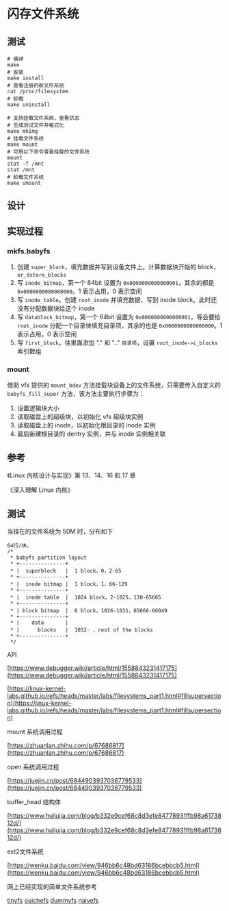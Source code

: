 # 闪存文件系统

## 测试

``` shell
# 编译
make
# 安装
make install
# 查看注册的新文件系统
cat /proc/filesystem
# 卸载
make uninstall

# 支持挂载文件系统，查看状态
# 生成测试文件并格式化
make mkimg
# 挂载文件系统
make mount
# 可用以下命令查看挂载的文件系统
mount
stat -f /mnt
stat /mnt
# 卸载文件系统
make umount
```
## 设计

## 实现过程

### mkfs.babyfs

1. 创建 `super_block`，填充数据并写到设备文件上。计算数据块开始的 block，`nr_dstore_blocks`
2. 写 `inode_bitmap`，第一个 64bit 设置为 `0x0000000000000001`，其余的都是 `0x0000000000000000`。1 表示占用，0 表示空闲
3. 写 `inode_table`。创建 `root_inode` 并填充数据，写到 inode block。此时还没有分配数据块给这个 inode
4. 写 `datablock_bitmap`，第一个 64bit 设置为 `0x0000000000000001`，等会要给 `root_inode` 分配一个目录块填充目录项，其余的也是 `0x0000000000000000`。1 表示占用，0 表示空闲
5. 写 `first_block`，往里面添加 "." 和 ".." `目录项`，设置 `root_inode->i_blocks` 索引数组

### mount

借助 vfs 提供的 `mount_bdev` 方法挂载块设备上的文件系统，只需要传入自定义的 `babyfs_fill_super` 方法，该方法主要执行步骤为：

1. 设置逻辑块大小
2. 读取磁盘上的超级块，以初始化 vfs 超级块实例
3. 读取磁盘上的 inode，以初始化根目录的 inode 实例
4. 最后新建根目录的 dentry 实例，并与 inode 实例相关联

## 参考

《Linux 内核设计与实现》第 13、14、16 和 17 章

《深入理解 Linux 内核》

## 测试

当挂在的文件系统为 50M 时，分布如下

```
64行/块，
/*
 * babyfs partition layout
 * +---------------+
 * |  superblock   |  1 block，0，2-65
 * +---------------+
 * |  inode bitmap |  1 block，1，66-129
 * +---------------+
 * |  inode table  |  1024 block，2-1025，130-65665
 * +---------------+
 * | block bitmap  |  6 block，1026-1031，65666-66049
 * +---------------+
 * |    data       |
 * |      blocks   |  1032- ，rest of the blocks
 * +---------------+
 */
```

API

[https://www.debugger.wiki/article/html/1558843231417175](https://www.debugger.wiki/article/html/1558843231417175)

[https://linux-kernel-labs.github.io/refs/heads/master/labs/filesystems_part1.html#fillsupersection](https://linux-kernel-labs.github.io/refs/heads/master/labs/filesystems_part1.html#fillsupersection)

mount 系统调用过程

[https://zhuanlan.zhihu.com/p/67686817](https://zhuanlan.zhihu.com/p/67686817)

open 系统调用过程

[https://juejin.cn/post/6844903937036779533](https://juejin.cn/post/6844903937036779533)

buffer_head 结构体

[https://www.huliujia.com/blog/b332e9cef68c8d3efe84778931ffb98a6173812d/](https://www.huliujia.com/blog/b332e9cef68c8d3efe84778931ffb98a6173812d/)

ext2文件系统

[https://wenku.baidu.com/view/946bb6c48bd63186bcebbcb5.html](https://wenku.baidu.com/view/946bb6c48bd63186bcebbcb5.html)

网上已经实现的简单文件系统参考

[tinyfs](https://blog.csdn.net/qq_35536179/article/details/109013447) [ouichefs](https://github.com/rgouicem/ouichefs) [dummyfs](https://github.com/gotoco/dummyfs) [naivefs](https://github.com/z0gSh1u/naivefs)